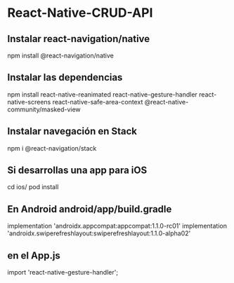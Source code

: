 # React-Native-CRUD-API

## Instalar react-navigation/native
npm install @react-navigation/native

## Instalar las dependencias

npm install react-native-reanimated react-native-gesture-handler react-native-screens react-native-safe-area-context @react-native-community/masked-view

## Instalar navegación en Stack

npm i @react-navigation/stack

## Si desarrollas una app para iOS 

cd ios/
pod install

## En Android android/app/build.gradle
implementation 'androidx.appcompat:appcompat:1.1.0-rc01'
implementation 'androidx.swiperefreshlayout:swiperefreshlayout:1.1.0-alpha02'

## en el App.js 
import 'react-native-gesture-handler';
